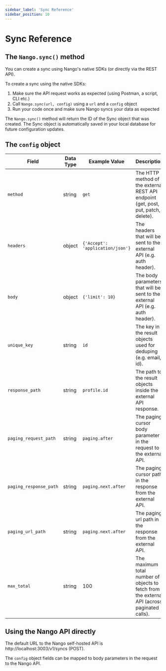 ```yaml
---
sidebar_label: 'Sync Reference'
sidebar_position: 10
---
```


# Sync Reference

## The `Nango.sync()` method

You can create a sync using Nango's native SDKs (or directly via the REST API). 

To create a sync using the native SDKs:
1. Make sure the API request works as expected (using Postman, a script, CLI etc.)
2. Call `Nango.sync(url, config)` using a `url` and a `config` object
3. Run your code once and make sure Nango syncs your data as expected

The `Nango.sync()` method will return the ID of the Sync object that was created. The Sync object is automatically saved in your local database for future configuration updates.


## The `config` object

| Field      | Data Type | Example Value | Description |
| ----------- | ----------- | ----------- | ----------- |
| `method` | string | `get` | The HTTP method of the external REST API endpoint (get, post, put, patch, delete). |
| `headers` | object | `{'Accept': 'application/json'}` | The headers that will be sent to the external API (e.g. auth header). |
| `body` | object | `{'limit': 10}` | The body parameters that will be sent to the external API (e.g. auth header). |
| `unique_key` | string | `id` | The key in the result objects used for deduping (e.g. email, id). |
| `response_path` | string | `profile.id` | The path to the result objects inside the external API response. |
| `paging_request_path` | string | `paging.after` | The paging cursor body parameter in the request to the external API. |
| `paging_response_path` | string | `paging.next.after` | The paging cursor path in the response from the external API. |
| `paging_url_path` | string | `paging.next.after` | The paging url path in the response from the external API. |
| `max_total` | string | 100 | The maximum total number of objects to fetch from the external API (across paginated calls). |

## Using the Nango API directly

The default URL to the Nango self-hosted API is http://localhost:3003/v1/syncs (POST).

The `config` object fields can be mapped to body parameters in the request to the Nango API.
